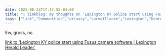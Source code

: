 ---date: 2023-08-23T17:17:55-04:00title: "🔗 linkblog: my thoughts on 'Lexington KY police start using Fusus camera software | Lexington Herald Leader'"tags: ["link","Communities","privacy","surveillance","Lexington","Kentucky"]---Ew, gross, no.   [link to 'Lexington KY police start using Fusus camera software | Lexington Herald Leader'](https://www.kentucky.com/news/local/counties/fayette-county/article278520934.html)